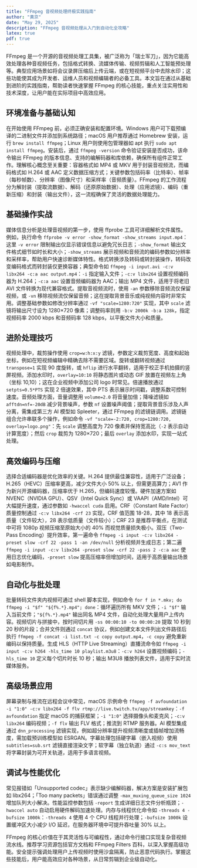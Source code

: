 ```yaml
---
title: "FFmpeg 音视频处理终极实践指南"
author: "黄京"
date: "May 29, 2025"
description: "FFmpeg 音视频处理从入门到自动化全攻略"
latex: true
pdf: true
---
```


FFmpeg 是一个开源的音视频处理工具集，被广泛称为「瑞士军刀」，因为它能高效处理各种音视频任务，包括格式转换、流媒体传输、视频剪辑和人工智能预处理等。典型应用场景如将会议录屏压缩后上传云端，或在短视频平台中去除水印；这些功能使其成为开发者、运维人员和视频编辑者的必备工具。本文旨在通过从基础到进阶的实践指南，帮助读者快速掌握 FFmpeg 的核心技能，重点关注实用性和技术深度，让用户能在实际项目中高效应用。

## 环境准备与基础认知  
在开始使用 FFmpeg 前，必须正确安装和配置环境。Windows 用户可下载预编译的二进制文件并添加到系统路径；macOS 用户推荐通过 Homebrew 安装，运行 `brew install ffmpeg`；Linux 用户则使用包管理器如 apt 执行 `sudo apt install ffmpeg`。安装后，通过 `ffmpeg -version` 命令验证安装是否成功，该命令输出 FFmpeg 的版本信息、支持的编解码器和库依赖，确保所有组件正常工作。理解核心概念至关重要：容器格式如 MP4 或 MKV 用于封装音视频流，而编码格式如 H.264 或 AAC 定义数据压缩方式；关键参数包括码率（比特率）、帧率（每秒帧数）、分辨率（图像尺寸）和采样率（音频质量）。FFmpeg 的工作流程分为解封装（提取流数据）、解码（还原原始数据）、处理（应用滤镜）、编码（重新压缩）和封装（输出文件），这一流程确保了灵活的数据处理能力。

## 基础操作实战  
媒体信息分析是处理音视频的第一步，使用 ffprobe 工具可详细解析文件属性。例如，执行命令 `ffprobe -v error -show_format -show_streams input.mp4`：这里 `-v error` 限制输出仅显示错误信息以避免冗长日志；`-show_format` 输出文件格式细节如时长和大小；`-show_streams` 展示视频和音频流的编码参数如分辨率和采样率，帮助用户快速诊断媒体特性。格式转换涉及转码或转封装操作，转码改变编码格式而转封装仅更换容器；典型命令如 `ffmpeg -i input.avi -c:v libx264 -c:a aac output.mp4`：`-i` 指定输入文件；`-c:v libx264` 设置视频编码器为 H.264；`-c:a aac` 设置音频编码器为 AAC；输出 MP4 文件，适用于将老旧 AVI 文件转换为现代兼容格式。提取音视频流时，使用 `-an` 参数移除音频流仅保留视频，或 `-vn` 移除视频流仅保留音频；这在提取背景音乐或纯视频内容时非常实用。调整基础参数如修改分辨率通过 `-vf "scale=1280:720"` 实现，其中 `scale` 滤镜将输出尺寸设为 1280×720 像素；调整码率则用 `-b:v 2000k -b:a 128k`，指定视频码率 2000 kbps 和音频码率 128 kbps，以平衡文件大小和质量。

## 进阶处理技巧  
视频处理中，裁剪操作使用 `crop=w:h:x:y` 滤镜，参数定义裁剪宽度、高度和起始坐标，例如在短视频编辑中精确去除不需要区域。旋转或翻转视频通过 `transpose=1` 实现 90 度旋转，或 `hflip` 进行水平翻转，适用于校正手机拍摄的竖屏视频。添加水印时，`overlay=10:10` 将静态图片或动态 GIF 放置在视频左上角（坐标 10,10）；这在企业视频中添加公司 logo 时常见。倍速播放通过 `setpts=0.5*PTS` 实现 2 倍速效果，其中 PTS 表示展示时间戳，调整系数可控制速度。音频处理方面，音量调整用 `volume=2.0` 将音量加倍；降噪滤镜如 `afftdn=nf=-20dB` 减少背景噪声，参数 `nf` 设置噪声阈值；提取背景音乐涉及人声分离，需集成第三方 AI 模型如 Spleeter，通过 FFmpeg 的滤镜链调用。滤镜链组合允许串联多个操作，例如命令 `-vf "scale=-2:720, crop=1280:720, overlay=logo.png"`：先 `scale` 调整高度为 720 像素并保持宽高比（`-2` 表示自动计算宽度）；然后 `crop` 裁剪为 1280×720；最后 `overlay` 添加水印，实现一站式处理。

## 高效编码与压缩  
选择合适编码器是优化效率的关键。H.264 提供最佳兼容性，适用于广泛设备；H.265（HEVC）压缩率更高，减少文件大小 50% 以上，但需更高算力；AV1 作为新兴开源编码器，压缩率优于 H.265，但编码速度较慢。硬件加速方案如 NVENC（NVIDIA GPU）、QSV（Intel Quick Sync）或 VAAPI（AMD/Intel）可大幅提升速度，通过参数如 `-hwaccel cuda` 启用。CRF（Constant Rate Factor）质量控制通过 `-c:v libx264 -crf 23` 实现，CRF 值范围 18-28，其中 18 表示高质量（文件较大），28 表示低质量（文件较小）；CRF 23 是推荐平衡点，在测试中可将 1080p 视频压缩至原始大小的 40% 而视觉质量损失极小。双压（Two-Pass Encoding）提升效率，第一遍命令 `ffmpeg -i input -c:v libx264 -preset slow -crf 22 -pass 1 -an /dev/null` 分析视频并生成日志；第二遍 `ffmpeg -i input -c:v libx264 -preset slow -crf 22 -pass 2 -c:a aac` 使用日志优化编码，`-preset slow` 提高压缩率但增加时间，适用于高质量输出场景如电影制作。

## 自动化与批处理  
批量转码文件夹内视频可通过 shell 脚本实现，例如命令 `for f in *.mkv; do ffmpeg -i "$f" "${f%.*}.mp4"; done`：循环遍历所有 MKV 文件；`-i "$f"` 输入当前文件；`"${f%.*}.mp4"` 输出同名 MP4 文件，自动化处理大量用户上传内容。视频切片与拼接中，按时间切片用 `-ss 00:00:10 -to 00:00:20` 提取 10 秒到 20 秒的片段；合并文件则通过 `concat` 协议，例如创建文本文件列出文件路径后执行 `ffmpeg -f concat -i list.txt -c copy output.mp4`，`-c copy` 避免重新编码以保持质量。生成 HLS（HTTP Live Streaming）直播流命令如 `ffmpeg -i input -c:v h264 -hls_time 10 playlist.m3u8`：`-c:v h264` 设置视频编码；`-hls_time 10` 定义每个切片时长 10 秒；输出 M3U8 播放列表文件，适用于实时流媒体服务。

## 高级场景应用  
屏幕录制与推流在远程会议中常见，macOS 示例命令 `ffmpeg -f avfoundation -i "1:0" -c:v libx264 -f flv rtmp://live.twitch.tv/app/streamkey`：`-f avfoundation` 指定 macOS 的捕获框架；`-i "1:0"` 选择摄像头和麦克风；`-c:v libx264` 编码视频；`-f flv` 输出 FLV 格式；推流到 RTMP 服务器。AI 模型集成通过 `dnn_processing` 滤镜实现，例如超分辨率提升视频清晰度或插帧增加流畅度，需加载预训练模型如 ESRGAN。字幕处理包括硬字幕（嵌入视频）使用 `subtitles=sub.srt` 滤镜直接渲染文字；软字幕（独立轨道）通过 `-c:s mov_text` 将字幕封装为可开关轨道，适用于多语言视频。

## 调试与性能优化  
常见报错如「Unsupported codec」表示缺少编解码器，解决方案是安装扩展包如 libx264；「Too many packets」错误通过调整 `-max_muxing_queue_size 1024` 增加队列大小解决。性能监控参数包括 `-report` 生成详细日志文件分析瓶颈；`-hwaccel auto` 自动启用硬件解码加速处理。内存与线程优化命令如 `-threads 4 -bufsize 1000k`：`-threads 4` 使用 4 个 CPU 线程并行处理；`-bufsize 1000k` 设置缓冲区大小减少 I/O 延迟，在服务器环境中可提升吞吐量 30% 以上。

FFmpeg 的核心价值在于其灵活性与可编程性，通过命令行接口实现复杂音视频流水线。推荐学习资源包括官方文档和 FFmpeg Filters 百科，以深入掌握高级功能。安全提示强调处理用户上传视频时使用沙盒隔离，防止恶意代码执行。掌握这些技能后，用户能高效应对各种场景，从日常剪辑到企业级自动化。
